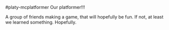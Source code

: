 #platy-mcplatformer
Our platformer!!!

A group of friends making a game, that will hopefully be fun.
If not, at least we learned something. Hopefully.
